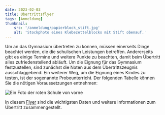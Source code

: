 ```yaml
---
date: 2023-02-03
title: Übertrittsflyer
tags: [Anmeldung]
thumbnail: 
    src: '/anmeldung/papierblock_stift.jpg'
    alt: 'Stockphoto eines Klebezettelblocks mit Stift obenauf.'
---
```


Um an das Gymnasium übertreten zu können, müssen einerseits Dinge beachtet werden, die die schulischen Leistungen betreffen. Andererseits gibt es einige Termine und weitere Punkte zu beachten, damit beim Übertritt alles zufriedenstellend abläuft. Um die Eignung für das Gymnasium festzustellen, sind zunächst die Noten aus dem Übertrittszeugnis ausschlaggebend. Ein weiterer Weg, um die Eignung eines Kindes zu testen, ist der sogenannte Probeunterricht. Der folgenden Tabelle können Sie die nötigen Voraussetzungen entnehmen:

<img src="/images/anmeldung/Uebertrittsvoraussetzungen.png" format="png" alt="Ein Foto der roten Schule von vorne">

In diesem <a href="/documents/uebertritt2023.pdf">Flyer</a> sind die wichtigsten Daten und weitere Informationen zum Übertritt zusammengestellt.